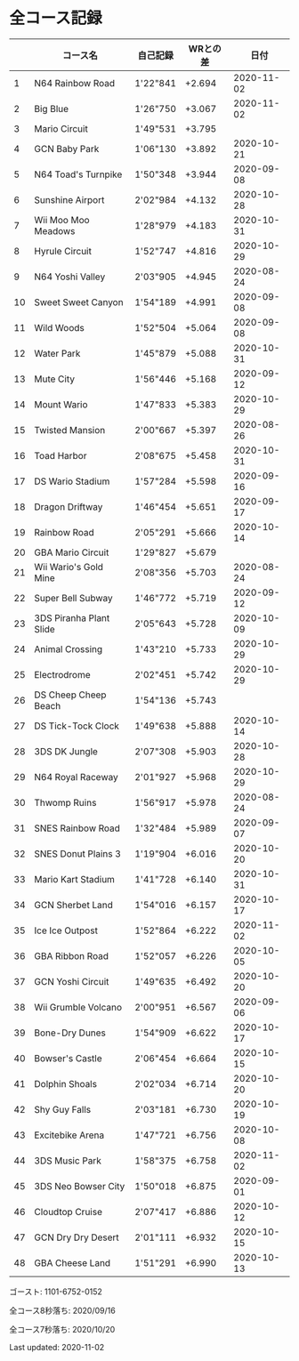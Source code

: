 # 全コース記録

||コース名|自己記録|WRとの差|日付
|--|--|--|--|--|
|1|N64 Rainbow Road|1'22"841|+2.694|2020-11-02|
|2|Big Blue|1'26"750|+3.067|2020-11-02|
|3|Mario Circuit|1'49"531|+3.795||
|4|GCN Baby Park|1'06"130|+3.892|2020-10-21|
|5|N64 Toad's Turnpike|1'50"348|+3.944|2020-09-08|
|6|Sunshine Airport|2'02"984|+4.132|2020-10-28|
|7|Wii Moo Moo Meadows|1'28"979|+4.183|2020-10-31|
|8|Hyrule Circuit|1'52"747|+4.816|2020-10-29|
|9|N64 Yoshi Valley|2'03"905|+4.945|2020-08-24|
|10|Sweet Sweet Canyon|1'54"189|+4.991|2020-09-08|
|11|Wild Woods|1'52"504|+5.064|2020-09-08|
|12|Water Park|1'45"879|+5.088|2020-10-31|
|13|Mute City|1'56"446|+5.168|2020-09-12|
|14|Mount Wario|1'47"833|+5.383|2020-10-29|
|15|Twisted Mansion|2'00"667|+5.397|2020-08-26|
|16|Toad Harbor|2'08"675|+5.458|2020-10-31|
|17|DS Wario Stadium|1'57"284|+5.598|2020-09-16|
|18|Dragon Driftway|1'46"454|+5.651|2020-09-17|
|19|Rainbow Road|2'05"291|+5.666|2020-10-14|
|20|GBA Mario Circuit|1'29"827|+5.679||
|21|Wii Wario's Gold Mine|2'08"356|+5.703|2020-08-24|
|22|Super Bell Subway|1'46"772|+5.719|2020-09-12|
|23|3DS Piranha Plant Slide|2'05"643|+5.728|2020-10-09|
|24|Animal Crossing|1'43"210|+5.733|2020-10-29|
|25|Electrodrome|2'02"451|+5.742|2020-10-29|
|26|DS Cheep Cheep Beach|1'54"136|+5.743||
|27|DS Tick-Tock Clock|1'49"638|+5.888|2020-10-14|
|28|3DS DK Jungle|2'07"308|+5.903|2020-10-28|
|29|N64 Royal Raceway|2'01"927|+5.968|2020-10-29|
|30|Thwomp Ruins|1'56"917|+5.978|2020-08-24|
|31|SNES Rainbow Road|1'32"484|+5.989|2020-09-07|
|32|SNES Donut Plains 3|1'19"904|+6.016|2020-10-20|
|33|Mario Kart Stadium|1'41"728|+6.140|2020-10-31|
|34|GCN Sherbet Land|1'54"016|+6.157|2020-10-17|
|35|Ice Ice Outpost|1'52"864|+6.222|2020-11-02|
|36|GBA Ribbon Road|1'52"057|+6.226|2020-10-05|
|37|GCN Yoshi Circuit|1'49"635|+6.492|2020-10-20|
|38|Wii Grumble Volcano|2'00"951|+6.567|2020-09-06|
|39|Bone-Dry Dunes|1'54"909|+6.622|2020-10-17|
|40|Bowser's Castle|2'06"454|+6.664|2020-10-15|
|41|Dolphin Shoals|2'02"034|+6.714|2020-10-20|
|42|Shy Guy Falls|2'03"181|+6.730|2020-10-19|
|43|Excitebike Arena|1'47"721|+6.756|2020-10-08|
|44|3DS Music Park|1'58"375|+6.758|2020-11-02|
|45|3DS Neo Bowser City|1'50"018|+6.875|2020-09-01|
|46|Cloudtop Cruise|2'07"417|+6.886|2020-10-12|
|47|GCN Dry Dry Desert|2'01"111|+6.932|2020-10-15|
|48|GBA Cheese Land|1'51"291|+6.990|2020-10-13|

ゴースト: 1101-6752-0152

全コース8秒落ち: 2020/09/16

全コース7秒落ち: 2020/10/20

Last updated: 2020-11-02
